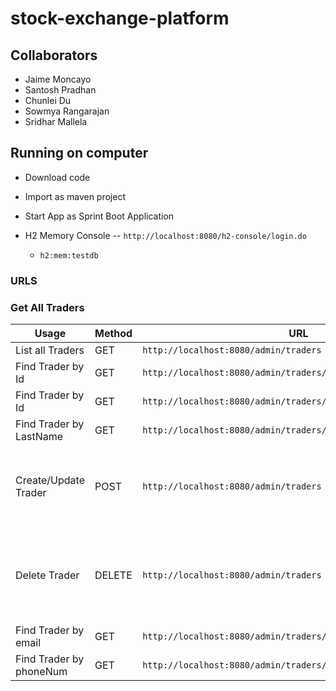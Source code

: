 # stock-exchange-platform

## Collaborators 

* Jaime Moncayo
* Santosh Pradhan
* Chunlei Du
* Sowmya Rangarajan
* Sridhar Mallela

## Running on computer

* Download code
* Import as maven project
* Start App as Sprint Boot Application

* H2 Memory Console -- `http://localhost:8080/h2-console/login.do`
    * `h2:mem:testdb`

### URLS

### Get All Traders

 | Usage | Method | URL | Body |
 | ---- | ---- | ----|---- |
 | List all Traders | GET | `http://localhost:8080/admin/traders` | |
 | Find Trader by Id | GET | `http://localhost:8080/admin/traders/id/3` | |
 | Find Trader by Id | GET | `http://localhost:8080/admin/traders/traderId/9` | |
 | Find Trader by LastName | GET | `http://localhost:8080/admin/traders/lastname/John` | |
 | Create/Update Trader | POST | `http://localhost:8080/admin/traders` | ``` { "firstName": "Jamie", "lastName": "Moncayo",  "email": "123456@gmail.com", "phoneNum": "1236540987"  } ```|
 | Delete Trader | DELETE | `http://localhost:8080/admin/traders` | ``` { "traderId" : 3, "firstName": "Jamie", "lastName": "Moncayo",  "email": "123456@gmail.com", "phoneNum": "1236540987"  } ```|
 | Find Trader by email | GET | `http://localhost:8080/admin/traders/email/123456@gmail.com` | |
 | Find Trader by phoneNum | GET | `http://localhost:8080/admin/traders/phoneNum/123456@gmail.com` | |
